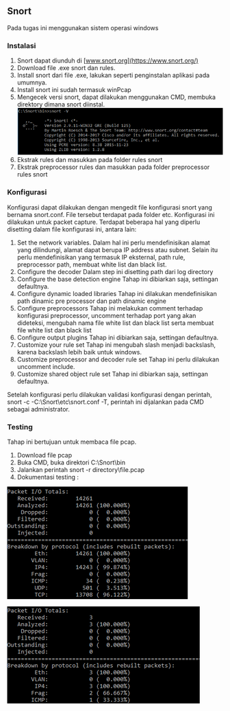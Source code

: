 ## Snort
Pada tugas ini menggunakan sistem operasi windows
### Instalasi
 1. Snort dapat diunduh di [www.snort.org](https://www.snort.org/)
 2. Download file .exe snort dan rules.
 3. Install snort dari file .exe, lakukan seperti penginstalan aplikasi pada umumnya.
 4. Install snort ini sudah termasuk winPcap
 5. Mengecek versi snort, dapat dilakukan menggunakan CMD, membuka direktory dimana snort diinstal.
 ![alt text](https://github.com/KharismaMonika/Tugas-Final-PKSJ/blob/master/Screenshoot%20Snort/install%20done.PNG "Install Snort Berhasil")
 6. Ekstrak rules dan masukkan pada folder rules snort
 7. Ekstrak preprocessor rules dan masukkan pada folder preprocessor rules snort
 
 
### Konfigurasi
Konfigurasi dapat dilakukan dengan mengedit file konfigurasi snort yang bernama snort.conf. File tersebut terdapat pada folder etc.
Konfigurasi ini dilakukan untuk packet capture.
Terdapat beberapa hal yang diperlu disetting dalam file konfigurasi ini, antara lain:
 1. Set the network variables.
 	Dalam hal ini perlu mendefinisikan alamat yang dilindungi, alamat dapat berupa IP address atau subnet. Selain itu perlu mendefinisikan yang termasuk IP eksternal, path rule, preprocessor path, membuat white list dan black list.
 2. Configure the decoder
 	Dalam step ini disetting path dari log directory
 3. Configure the base detection engine
 	Tahap ini dibiarkan saja, settingan defaultnya.
 4. Configure dynamic loaded libraries
 	Tahap ini dilakukan mendefinisikan path dinamic pre processor dan path dinamic engine
 5. Configure preprocessors
 	Tahap ini melakukan comment terhadap konfigurasi preprocessor, uncomment terhadap  port yang akan dideteksi, mengubah nama file white list dan black list serta membuat file white list dan black list
 6. Configure output plugins
 	Tahap ini dibiarkan saja, settingan defaultnya.
 7. Customize your rule set
 	Tahap ini mengubah slash menjadi backslash, karena backslash lebih baik untuk windows.
 8. Customize preprocessor and decoder rule set
 	Tahap ini perlu dilakukan uncomment include.
 9. Customize shared object rule set
 	Tahap ini dibiarkan saja, settingan defaultnya.

Setelah konfigurasi perlu dilakukan validasi konfigurasi dengan perintah, snort -c -C:\Snort\etc\snort.conf -T, perintah ini dijalankan pada CMD sebagai administrator.
### Testing
Tahap ini bertujuan untuk membaca file pcap.
 1. Download file pcap
 2. Buka CMD, buka direktori C:\Snort\bin
 3. Jalankan perintah snort -r directory\file.pcap
 4. Dokumentasi testing :
 
  ![alt text](https://github.com/KharismaMonika/Tugas-Final-PKSJ/blob/master/Screenshoot%20Snort/testing1.PNG "Testing 1")
  
  ![alt text](https://github.com/KharismaMonika/Tugas-Final-PKSJ/blob/master/Screenshoot%20Snort/testing2.PNG "Testing 2")

 

